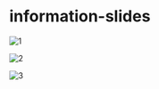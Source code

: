 # information-slides
![1](https://user-images.githubusercontent.com/36342673/128616300-be905b60-6cfa-4a05-8bb7-3c644ba8ac0c.png)

![2](https://user-images.githubusercontent.com/36342673/128616304-b19076e2-a575-40b1-8ede-2f7bd72f1f82.png)

![3](https://user-images.githubusercontent.com/36342673/128616308-34106d0b-8a89-4c37-86e7-8de386c80ad3.png)
